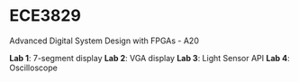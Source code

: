 # ECE3829
Advanced Digital System Design with FPGAs - A20

**Lab 1**: 7-segment display 
**Lab 2**: VGA display
**Lab 3**: Light Sensor API
**Lab 4**: Oscilloscope
